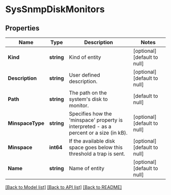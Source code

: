 # SysSnmpDiskMonitors

## Properties
Name | Type | Description | Notes
------------ | ------------- | ------------- | -------------
**Kind** | **string** | Kind of entity | [optional] [default to null]
**Description** | **string** | User defined description. | [optional] [default to null]
**Path** | **string** | The path on the system&#39;s disk to monitor. | [default to null]
**MinspaceType** | **string** | Specifies how the &#39;minspace&#39; property is interpreted - as a percent or a size (in kB). | [optional] [default to null]
**Minspace** | **int64** | If the available disk space goes below this threshold a trap is sent. | [optional] [default to null]
**Name** | **string** | Name of entity | [optional] [default to null]

[[Back to Model list]](../README.md#documentation-for-models) [[Back to API list]](../README.md#documentation-for-api-endpoints) [[Back to README]](../README.md)


